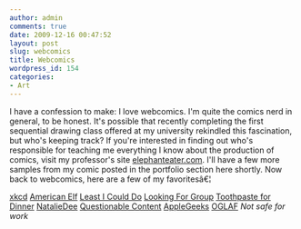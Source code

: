 ```yaml
---
author: admin
comments: true
date: 2009-12-16 00:47:52
layout: post
slug: webcomics
title: Webcomics
wordpress_id: 154
categories:
- Art
---
```


I have a confession to make: I love webcomics. I'm quite the comics nerd in general, to be honest. It's possible that recently completing the first sequential drawing class offered at my university rekindled this fascination, but who's keeping track? If you're interested in finding out who's responsible for teaching me everything I know about the production of comics, visit my professor's site [elephanteater.com](http://www.elephanteater.com/). I'll have a few more samples from my comic posted in the portfolio section here shortly. Now back to webcomics, here are a few of my favoritesâ€¦

[xkcd](http://xkcd.com/)
[American Elf](http://americanelf.com/)
[Least I Could Do](http://leasticoulddo.com/)
[Looking For Group](http://lfgcomic.com/)
[Toothpaste for Dinner](http://toothpastefordinner.com/)
[NatalieDee](http://www.nataliedee.com/)
[Questionable Content](http://questionablecontent.net/index.php)
[AppleGeeks](http://www.applegeeks.com/)
[OGLAF](http://www.oglaf.com/) *Not safe for work*
